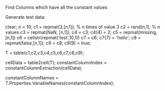 Find Columns which have all the constant values

Generate test data:

clear; 
n = 10; 
c1 = repmat(3,[n,1]); % n times of value 3 
c2 = rand(n,1); % n values 
c3 = repmat(NaN, [n,1]); 
c4 = c3; 
c4(4) = 2; 
c5 = repmat(missing,[n,1]) 
c6 = cellstr(repmat('test',10,1)) 
c7 = c6; 
c7{7} = 'hello'; 
c8 = repmat(false,[n,1]); 
c9 = c8; 
c9(9) = true;

T = table(c1,c2,c3,c4,c5,c6,c7,c8,c9);

cellData = table2cell(T); 
constantColumnIndex = constantColumnExtraction(cellData);

constantColumnNames = T.Properties.VariableNames(constantColumnIndex);

